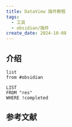 ```yaml
---
title: DataView 插件教程
tags:
  - 工具
  - obsidian/插件
create_date: 2024-10-08
---
```


## 介绍

```dataview
list 
from #obsidian
```

```dataview
LIST 
FROM "res" 
WHERE !completed
```

## 参考文献
